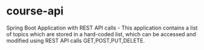 # course-api
Spring Boot Application with REST API calls - This application contains a list of topics which are stored in a hard-coded list, which can be accessed and modified using REST API calls GET,POST,PUT,DELETE. 
